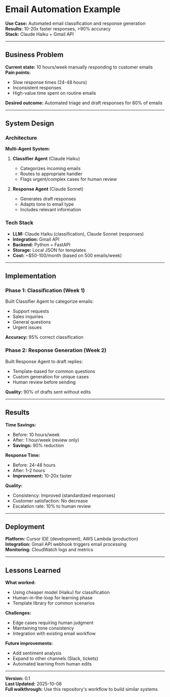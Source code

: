 # Email Automation Example

**Use Case:** Automated email classification and response generation  
**Results:** 10-20x faster responses, >90% accuracy  
**Stack:** Claude Haiku + Gmail API

---

## Business Problem

**Current state:** 10 hours/week manually responding to customer emails  
**Pain points:**
- Slow response times (24-48 hours)
- Inconsistent responses
- High-value time spent on routine emails

**Desired outcome:** Automated triage and draft responses for 80% of emails

---

## System Design

### Architecture

**Multi-Agent System:**
1. **Classifier Agent** (Claude Haiku)
   - Categorizes incoming emails
   - Routes to appropriate handler
   - Flags urgent/complex cases for human review

2. **Response Agent** (Claude Sonnet)
   - Generates draft responses
   - Adapts tone to email type
   - Includes relevant information

### Tech Stack

- **LLM:** Claude Haiku (classification), Claude Sonnet (responses)
- **Integration:** Gmail API
- **Backend:** Python + FastAPI
- **Storage:** Local JSON for templates
- **Cost:** ~$50-100/month (based on 500 emails/week)

---

## Implementation

### Phase 1: Classification (Week 1)

Built Classifier Agent to categorize emails:
- Support requests
- Sales inquiries
- General questions
- Urgent issues

**Accuracy:** 95% correct classification

### Phase 2: Response Generation (Week 2)

Built Response Agent to draft replies:
- Template-based for common questions
- Custom generation for unique cases
- Human review before sending

**Quality:** 90% of drafts sent without edits

---

## Results

**Time Savings:**
- Before: 10 hours/week
- After: 1 hour/week (review only)
- **Savings:** 90% reduction

**Response Time:**
- Before: 24-48 hours
- After: 1-2 hours
- **Improvement:** 10-20x faster

**Quality:**
- Consistency: Improved (standardized responses)
- Customer satisfaction: No decrease
- Escalation rate: 10% to human review

---

## Deployment

**Platform:** Cursor IDE (development), AWS Lambda (production)  
**Integration:** Gmail API webhook triggers email processing  
**Monitoring:** CloudWatch logs and metrics

---

## Lessons Learned

**What worked:**
- Using cheaper model (Haiku) for classification
- Human-in-the-loop for learning phase
- Template library for common scenarios

**Challenges:**
- Edge cases requiring human judgment
- Maintaining tone consistency
- Integration with existing email workflow

**Future improvements:**
- Add sentiment analysis
- Expand to other channels (Slack, tickets)
- Automated learning from human edits

---

**Version:** 0.1  
**Last Updated:** 2025-10-08  
**Full walkthrough:** Use this repository's workflow to build similar systems


